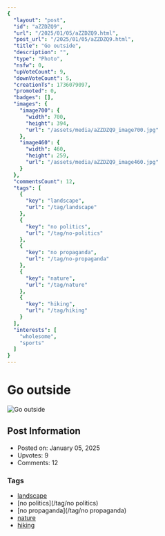 ```yaml
---
{
  "layout": "post",
  "id": "aZZDZQ9",
  "url": "/2025/01/05/aZZDZQ9.html",
  "post_url": "/2025/01/05/aZZDZQ9.html",
  "title": "Go outside",
  "description": "",
  "type": "Photo",
  "nsfw": 0,
  "upVoteCount": 9,
  "downVoteCount": 5,
  "creationTs": 1736079097,
  "promoted": 0,
  "badges": [],
  "images": {
    "image700": {
      "width": 700,
      "height": 394,
      "url": "/assets/media/aZZDZQ9_image700.jpg"
    },
    "image460": {
      "width": 460,
      "height": 259,
      "url": "/assets/media/aZZDZQ9_image460.jpg"
    }
  },
  "commentsCount": 12,
  "tags": [
    {
      "key": "landscape",
      "url": "/tag/landscape"
    },
    {
      "key": "no politics",
      "url": "/tag/no-politics"
    },
    {
      "key": "no propaganda",
      "url": "/tag/no-propaganda"
    },
    {
      "key": "nature",
      "url": "/tag/nature"
    },
    {
      "key": "hiking",
      "url": "/tag/hiking"
    }
  ],
  "interests": [
    "wholesome",
    "sports"
  ]
}
---
```


# Go outside

![Go outside](/assets/media/aZZDZQ9_image700.jpg)

## Post Information

- Posted on: January 05, 2025
- Upvotes: 9
- Comments: 12

### Tags

- [landscape](/tag/landscape)
- [no politics](/tag/no politics)
- [no propaganda](/tag/no propaganda)
- [nature](/tag/nature)
- [hiking](/tag/hiking)
